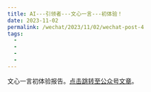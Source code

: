 ```yaml
---
title: AI---引领者---文心一言---初体验！
date: 2023-11-02
permalink: /wechat/2023/11/02/wechat-post-4
tags:
  - 
  - 
  - 
  - 
---
```


文心一言初体验报告。[点击跳转至公众号文章](http://mp.weixin.qq.com/s?__biz=MzkxNjM0MzQ0MQ==&mid=2247486135&idx=1&sn=1a2944750b6f713b273a858c7a2396e5&chksm=c1501549f6279c5fe54d76608fc50610f52cafb90e4de199dfafb282239ce292cbdf23087a31#rd)。